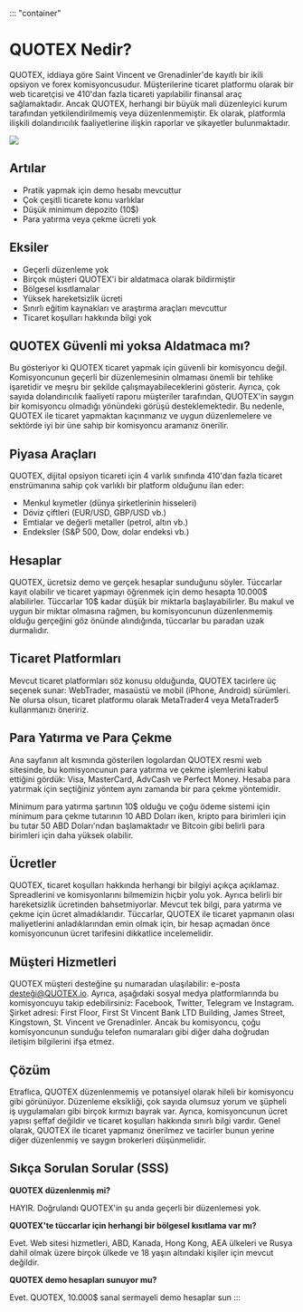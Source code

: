::: \"container\"
# QUOTEX Nedir?

QUOTEX, iddiaya göre Saint Vincent ve Grenadinler\'de kayıtlı bir ikili
opsiyon ve forex komisyoncusudur. Müşterilerine ticaret platformu olarak
bir web ticaretçisi ve 410\'dan fazla ticareti yapılabilir finansal araç
sağlamaktadır. Ancak QUOTEX, herhangi bir büyük mali düzenleyici kurum
tarafından yetkilendirilmemiş veya düzenlenmemiştir. Ek olarak,
platformla ilişkili dolandırıcılık faaliyetlerine ilişkin raporlar ve
şikayetler bulunmaktadır.

[![](https://static.quotex.io/files/4_en/300_250.jpg)](https://traff.sbs/brokerqxlid)

## Artılar

-   Pratik yapmak için demo hesabı mevcuttur
-   Çok çeşitli ticarete konu varlıklar
-   Düşük minimum depozito (10\$)
-   Para yatırma veya çekme ücreti yok

## Eksiler

-   Geçerli düzenleme yok
-   Birçok müşteri QUOTEX\'i bir aldatmaca olarak bildirmiştir
-   Bölgesel kısıtlamalar
-   Yüksek hareketsizlik ücreti
-   Sınırlı eğitim kaynakları ve araştırma araçları mevcuttur
-   Ticaret koşulları hakkında bilgi yok

## QUOTEX Güvenli mi yoksa Aldatmaca mı?

Bu gösteriyor ki QUOTEX ticaret yapmak için güvenli bir komisyoncu
değil. Komisyoncunun geçerli bir düzenlemesinin olmaması önemli bir
tehlike işaretidir ve meşru bir şekilde çalışmayabileceklerini gösterir.
Ayrıca, çok sayıda dolandırıcılık faaliyeti raporu müşteriler
tarafından, QUOTEX\'in saygın bir komisyoncu olmadığı yönündeki görüşü
desteklemektedir. Bu nedenle, QUOTEX ile ticaret yapmaktan kaçınmanız ve
uygun düzenlemelere ve sektörde iyi bir üne sahip bir komisyoncu
aramanız önerilir.

## Piyasa Araçları

QUOTEX, dijital opsiyon ticareti için 4 varlık sınıfında 410\'dan fazla
ticaret enstrümanına sahip çok varlıklı bir platform olduğunu ilan eder:

-   Menkul kıymetler (dünya şirketlerinin hisseleri)
-   Döviz çiftleri (EUR/USD, GBP/USD vb.)
-   Emtialar ve değerli metaller (petrol, altın vb.)
-   Endeksler (S&P 500, Dow, dolar endeksi vb.)

## Hesaplar

QUOTEX, ücretsiz demo ve gerçek hesaplar sunduğunu söyler. Tüccarlar
kayıt olabilir ve ticaret yapmayı öğrenmek için demo hesapta 10.000\$
alabilirler. Tüccarlar 10\$ kadar düşük bir miktarla başlayabilirler. Bu
makul ve uygun bir miktar olmasına rağmen, bu komisyoncunun
düzenlenmemiş olduğu gerçeğini göz önünde alındığında, tüccarlar bu
paradan uzak durmalıdır.

## Ticaret Platformları

Mevcut ticaret platformları söz konusu olduğunda, QUOTEX tacirlere üç
seçenek sunar: WebTrader, masaüstü ve mobil (iPhone, Android) sürümleri.
Ne olursa olsun, ticaret platformu olarak MetaTrader4 veya MetaTrader5
kullanmanızı öneririz.

## Para Yatırma ve Para Çekme

Ana sayfanın alt kısmında gösterilen logolardan QUOTEX resmi web
sitesinde, bu komisyoncunun para yatırma ve çekme işlemlerini kabul
ettiğini gördük: Visa, MasterCard, AdvCash ve Perfect Money. Hesaba para
yatırmak için seçtiğiniz yöntem aynı zamanda bir para çekme yöntemidir.

Minimum para yatırma şartının 10\$ olduğu ve çoğu ödeme sistemi için
minimum para çekme tutarının 10 ABD Doları iken, kripto para birimleri
için bu tutar 50 ABD Doları\'ndan başlamaktadır ve Bitcoin gibi belirli
para birimleri için daha yüksek olabilir.

## Ücretler

QUOTEX, ticaret koşulları hakkında herhangi bir bilgiyi açıkça
açıklamaz. Spreadlerini ve komisyonlarını bilmemizin hiçbir yolu yok.
Ayrıca belirli bir hareketsizlik ücretinden bahsetmiyorlar. Mevcut tek
bilgi, para yatırma ve çekme için ücret almadıklarıdır. Tüccarlar,
QUOTEX ile ticaret yapmanın olası maliyetlerini anladıklarından emin
olmak için, bir hesap açmadan önce komisyoncunun ücret tarifesini
dikkatlice incelemelidir.

## Müşteri Hizmetleri

QUOTEX müşteri desteğine şu numaradan ulaşılabilir: e-posta
desteği@QUOTEX.io. Ayrıca, aşağıdaki sosyal medya platformlarında bu
komisyoncuyu takip edebilirsiniz: Facebook, Twitter, Telegram ve
Instagram. Şirket adresi: First Floor, First St Vincent Bank LTD
Building, James Street, Kingstown, St. Vincent ve Grenadinler. Ancak bu
komisyoncu, çoğu komisyoncunun sunduğu telefon numaraları gibi diğer
daha doğrudan iletişim bilgilerini ifşa etmez.

## Çözüm

Etraflıca, QUOTEX düzenlenmemiş ve potansiyel olarak hileli bir
komisyoncu gibi görünüyor. Düzenleme eksikliği, çok sayıda olumsuz yorum
ve şüpheli iş uygulamaları gibi birçok kırmızı bayrak var. Ayrıca,
komisyoncunun ücret yapısı şeffaf değildir ve ticaret koşulları hakkında
sınırlı bilgi vardır. Genel olarak, QUOTEX ile ticaret yapmanız
önerilmez ve tacirler bunun yerine diğer düzenlenmiş ve saygın
brokerleri düşünmelidir.

## Sıkça Sorulan Sorular (SSS)

**QUOTEX düzenlenmiş mi?**

HAYIR. Doğrulandı QUOTEX\'in şu anda geçerli bir düzenlemesi yok.

**QUOTEX\'te tüccarlar için herhangi bir bölgesel kısıtlama var mı?**

Evet. Web sitesi hizmetleri, ABD, Kanada, Hong Kong, AEA ülkeleri ve
Rusya dahil olmak üzere birçok ülkede ve 18 yaşın altındaki kişiler için
mevcut değildir.

**QUOTEX demo hesapları sunuyor mu?**

Evet. QUOTEX, 10.000\$ sanal sermayeli demo hesaplar sun
:::

